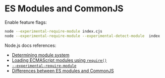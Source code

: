 # ES Modules and CommonJS

Enable feature flags:

```zsh
node --experimental-require-module index.cjs
node --experimental-require-module --experimental-detect-module  index.js
```

Node.js docs references:

- [Determining module system](https://nodejs.org/docs/latest/api/packages.html#determining-module-system)
- [Loading ECMAScript modules using `require()`](https://nodejs.org/docs/latest/api/modules.html#loading-ecmascript-modules-using-require)
- [`--experimental-require-module`](https://nodejs.org/docs/latest/api/cli.html#--experimental-require-module)
- [Differences between ES modules and CommonJS](https://nodejs.org/docs/latest/api/esm.html#differences-between-es-modules-and-commonjs)
